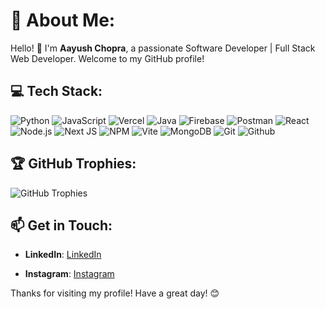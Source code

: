 # 💫 About Me:
Hello! 👋 I'm **Aayush Chopra**, a passionate Software Developer | Full Stack Web Developer. Welcome to my GitHub profile!

## 💻 Tech Stack:
![Python](https://img.shields.io/badge/-Python-3776AB?style=flat&logo=python&logoColor=white)
![JavaScript](https://img.shields.io/badge/-JavaScript-F7DF1E?style=flat&logo=javascript&logoColor=white)
![Vercel](https://img.shields.io/badge/vercel-%23000000.svg?style=for-the-badge&logo=vercel&logoColor=white)
![Java](https://img.shields.io/badge/java-%23ED8B00.svg?style=for-the-badge&logo=openjdk&logoColor=white)
![Firebase](https://img.shields.io/badge/Firebase-039BE5?style=for-the-badge&logo=Firebase&logoColor=white)
![Postman](https://img.shields.io/badge/Postman-FF6C37?style=for-the-badge&logo=postman&logoColor=white)
![React](https://img.shields.io/badge/-React-61DAFB?style=flat&logo=react&logoColor=white)
![Node.js](https://img.shields.io/badge/-Node.js-339933?style=flat&logo=node.js&logoColor=white)
![Next JS](https://img.shields.io/badge/Next-black?style=for-the-badge&logo=next.js&logoColor=white)
![NPM](https://img.shields.io/badge/NPM-%23CB3837.svg?style=for-the-badge&logo=npm&logoColor=white)
![Vite](https://img.shields.io/badge/vite-%23646CFF.svg?style=for-the-badge&logo=vite&logoColor=white)
![MongoDB](https://img.shields.io/badge/MongoDB-%234ea94b.svg?style=for-the-badge&logo=mongodb&logoColor=white)
![Git](https://img.shields.io/badge/-Git-F05032?style=flat&logo=git&logoColor=white)
![Github](https://img.shields.io/badge/-Github-F05032?style=flat&logo=github&logoColor=white)

## 🏆 GitHub Trophies:
![GitHub Trophies](https://github-profile-trophy.vercel.app/?username=YoAayush&theme=radical&no-frame=false&no-bg=true&margin-w=4)

<!--- ### ✍️ Random Dev Quote:
![Random Dev Quote](https://quotes-github-readme.vercel.app/api?type=horizontal&theme=radical) --->

<!--- ## 📈 GitHub Stats:
![GitHub Stats](https://github-readme-stats.vercel.app/api?username=YoAayush&show_icons=true&theme=radical) --->

## 📫 Get in Touch:
- **LinkedIn**: [LinkedIn](https://www.linkedin.com/in/aayush-chopra-a142b0288/)
<!--- - **Personal Website**: [Website](https://aayushchopra.me) --->
- **Instagram**: [Instagram](https://www.instagram.com/aayush_chopra_10/)

Thanks for visiting my profile! Have a great day! 😊
